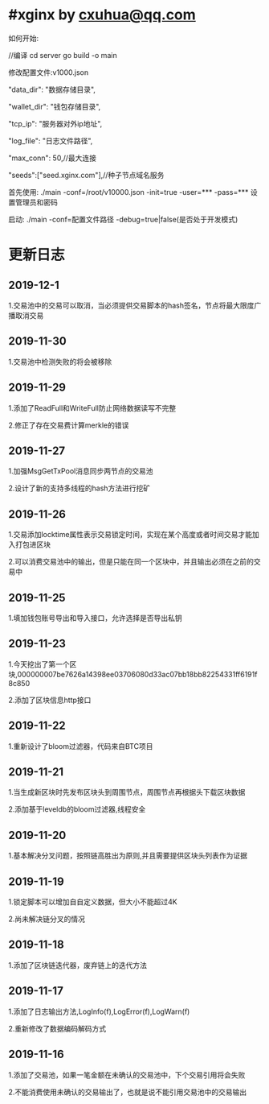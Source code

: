 #xginx by cxuhua@qq.com
=====================================
如何开始:

//编译
cd server
go build -o main

修改配置文件:v1000.json

"data_dir": "数据存储目录",

"wallet_dir": "钱包存储目录",

"tcp_ip": "服务器对外ip地址",

"log_file": "日志文件路径",

"max_conn": 50,//最大连接

"seeds":["seed.xginx.com"],//种子节点域名服务

首先使用: ./main -conf=/root/v10000.json -init=true -user=*** -pass=*** 设置管理员和密码

启动: ./main -conf=配置文件路径 -debug=true|false(是否处于开发模式)

更新日志
=====================================
2019-12-1
----------------
1.交易池中的交易可以取消，当必须提供交易脚本的hash签名，节点将最大限度广播取消交易

2019-11-30
----------------
1.交易池中检测失败的将会被移除

2019-11-29
----------------
1.添加了ReadFull和WriteFull防止网络数据读写不完整

2.修正了存在交易费计算merkle的错误

2019-11-27
----------------
1.加强MsgGetTxPool消息同步两节点的交易池

2.设计了新的支持多线程的hash方法进行挖矿

2019-11-26
----------------
1.交易添加locktime属性表示交易锁定时间，实现在某个高度或者时间交易才能加入打包进区块

2.可以消费交易池中的输出，但是只能在同一个区块中，并且输出必须在之前的交易中

2019-11-25
----------------
1.填加钱包账号导出和导入接口，允许选择是否导出私钥

2019-11-23
----------------
1.今天挖出了第一个区块,000000007be7626a14398ee03706080d33ac07bb18bb82254331ff6191f8c850

2.添加了区块信息http接口

2019-11-22
----------------
1.重新设计了bloom过滤器，代码来自BTC项目

2019-11-21
----------------
1.当生成新区块时先发布区块头到周围节点，周围节点再根据头下载区块数据

2.添加基于leveldb的bloom过滤器,线程安全


2019-11-20
----------------
1.基本解决分叉问题，按照链高胜出为原则,并且需要提供区块头列表作为证据


2019-11-19
----------------
1.锁定脚本可以增加自自定义数据，但大小不能超过4K

2.尚未解决链分叉的情况


2019-11-18
----------------
1.添加了区块链迭代器，废弃链上的迭代方法


2019-11-17
----------------
1.添加了日志输出方法,LogInfo(f),LogError(f),LogWarn(f)

2.重新修改了数据编码解码方式


2019-11-16
----------------
1.添加了交易池，如果一笔金额在未确认的交易池中，下个交易引用将会失败

2.不能消费使用未确认的交易输出了，也就是说不能引用交易池中的交易输出